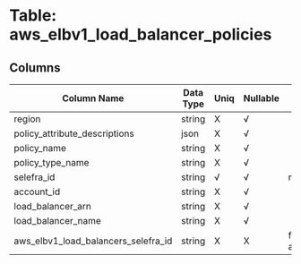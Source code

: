 # Table: aws_elbv1_load_balancer_policies

## Columns 

|  Column Name   |  Data Type  | Uniq | Nullable | Description | 
|  ----  | ----  | ----  | ----  | ---- | 
| region | string | X | √ |  | 
| policy_attribute_descriptions | json | X | √ |  | 
| policy_name | string | X | √ |  | 
| policy_type_name | string | X | √ |  | 
| selefra_id | string | √ | √ | random id | 
| account_id | string | X | √ |  | 
| load_balancer_arn | string | X | √ |  | 
| load_balancer_name | string | X | √ |  | 
| aws_elbv1_load_balancers_selefra_id | string | X | X | fk to aws_elbv1_load_balancers.selefra_id | 


